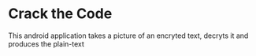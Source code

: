 # Crack the Code

 This android application takes a picture of an encryted text, decryts it and produces the plain-text